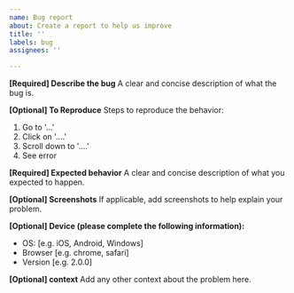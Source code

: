 ```yaml
---
name: Bug report
about: Create a report to help us improve
title: ''
labels: bug
assignees: ''

---
```


**[Required] Describe the bug**
A clear and concise description of what the bug is.

**[Optional] To Reproduce**
Steps to reproduce the behavior:
1. Go to '...'
2. Click on '....'
3. Scroll down to '....'
4. See error

**[Required] Expected behavior**
A clear and concise description of what you expected to happen.

**[Optional] Screenshots**
 If applicable, add screenshots to help explain your problem.

**[Optional] Device (please complete the following information):**
 - OS: [e.g. iOS, Android, Windows]
 - Browser [e.g. chrome, safari]
 - Version [e.g. 2.0.0]

**[Optional] context**
Add any other context about the problem here.
